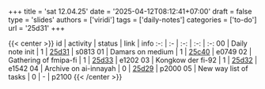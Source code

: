 +++
title = 'sat 12.04.25'
date = '2025-04-12T08:12:41+07:00'
draft = false
type = 'slides'
authors = ['viridi']
tags = ['daily-notes']
categories = ['to-do']
url = '25d31'
+++

{{< center >}}
id | activity | status | link | info
:-: | :- | :-: | :-: | :-:
00 | Daily note init        | 1 | [25d31](/notes/25d31) | s0813
01 | Damars on medium       | 1 | [25c40](/notes/25c40) | e0749
02 | Gathering of fmipa-fi  | 1 | [25d33](/notes/25d33) | e1202
03 | Kongkow der fi-92      | 1 | [25d32](/notes/25d32) | e1542
04 | Archive on ai-innayah  | 0 | [25d29](/notes/25d29) | p2000
05 | New way list of tasks  | 0 | - | p2100
{{< /center >}}
